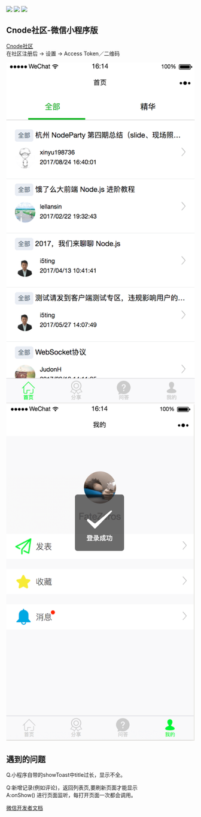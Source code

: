 ![](https://img.shields.io/badge/language-js-orange.svg)
![](https://img.shields.io/badge/platform-wechat-lightgrey.svg)
![](https://img.shields.io/badge/platform-cnode%E7%A4%BE%E5%8C%BA-brightgreen.svg)

## Cnode社区-微信小程序版
[Cnode社区](https://cnodejs.org)<br>
在社区注册后 -> 设置 -> Access Token／二维码 <br>

![](https://github.com/FateZeros/CnodeSmall/blob/master/snapshoot/smallCode1.png)
![](https://github.com/FateZeros/CnodeSmall/blob/master/snapshoot/smallCode2.png)


## 遇到的问题
Q.小程序自带的showToast中title过长，显示不全。

Q:新增记录(例如评论)，返回列表页,要刷新页面才能显示 <br>
A:onShow() 进行页面监听，每打开页面一次都会调用。


[微信开发者文档](https://mp.weixin.qq.com/debug/wxadoc/dev/)